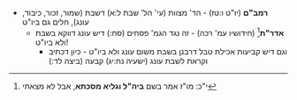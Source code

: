 * **רמב"ם** (יו"ט ו:טז) \- הד' מצוות (עי' הל' שבת ל:א) דשבת (שמור, זכור, כיבוד, עונג), חלים גם ביו"ט
	* **אדר"ת**[^1] (חידושיו עמ' רכה) \- זה נגד הגמ' פסחים (סח:) דיש עונג דווקא בשבת ולא ביו"ט\!
		* וגם דיש קביעות אכילת טבל דרבנן בשבת משום עונג ולא ביו"ט \- כיון דכתיב וקראת לשבת עונג (ישעיה נח:יג) קבעה (ביצה לד:)

[^1]: י"כ: מו"ז אמר בשם **ביה"ל וגליא מסכתא**, אבל לא מצאתי

